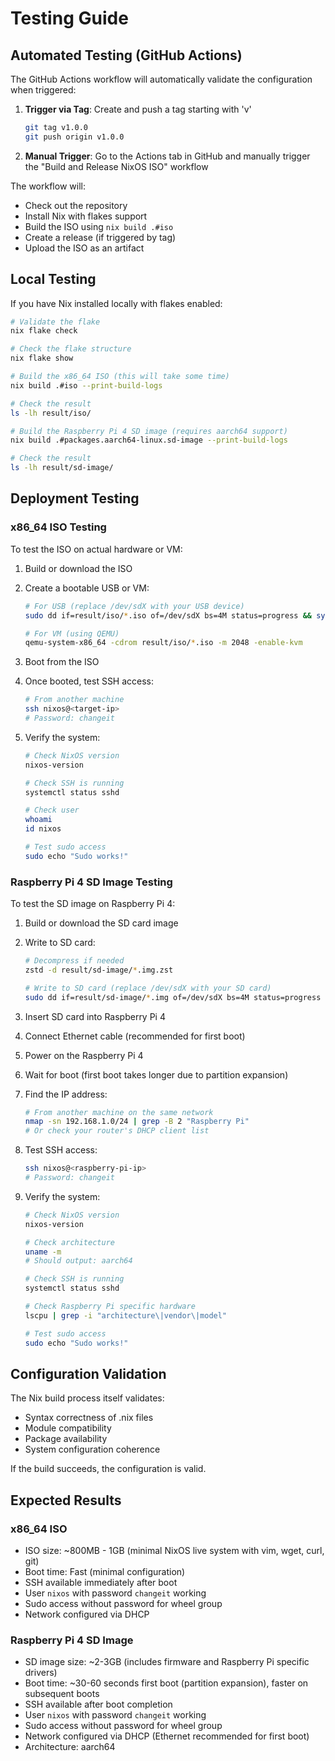 # Testing Guide

## Automated Testing (GitHub Actions)

The GitHub Actions workflow will automatically validate the configuration when triggered:

1. **Trigger via Tag**: Create and push a tag starting with 'v'
   ```bash
   git tag v1.0.0
   git push origin v1.0.0
   ```

2. **Manual Trigger**: Go to the Actions tab in GitHub and manually trigger the "Build and Release NixOS ISO" workflow

The workflow will:
- Check out the repository
- Install Nix with flakes support
- Build the ISO using `nix build .#iso`
- Create a release (if triggered by tag)
- Upload the ISO as an artifact

## Local Testing

If you have Nix installed locally with flakes enabled:

```bash
# Validate the flake
nix flake check

# Check the flake structure
nix flake show

# Build the x86_64 ISO (this will take some time)
nix build .#iso --print-build-logs

# Check the result
ls -lh result/iso/

# Build the Raspberry Pi 4 SD image (requires aarch64 support)
nix build .#packages.aarch64-linux.sd-image --print-build-logs

# Check the result
ls -lh result/sd-image/
```

## Deployment Testing

### x86_64 ISO Testing

To test the ISO on actual hardware or VM:

1. Build or download the ISO
2. Create a bootable USB or VM:
   ```bash
   # For USB (replace /dev/sdX with your USB device)
   sudo dd if=result/iso/*.iso of=/dev/sdX bs=4M status=progress && sync
   
   # For VM (using QEMU)
   qemu-system-x86_64 -cdrom result/iso/*.iso -m 2048 -enable-kvm
   ```

3. Boot from the ISO
4. Once booted, test SSH access:
   ```bash
   # From another machine
   ssh nixos@<target-ip>
   # Password: changeit
   ```

5. Verify the system:
   ```bash
   # Check NixOS version
   nixos-version
   
   # Check SSH is running
   systemctl status sshd
   
   # Check user
   whoami
   id nixos
   
   # Test sudo access
   sudo echo "Sudo works!"
   ```

### Raspberry Pi 4 SD Image Testing

To test the SD image on Raspberry Pi 4:

1. Build or download the SD card image
2. Write to SD card:
   ```bash
   # Decompress if needed
   zstd -d result/sd-image/*.img.zst
   
   # Write to SD card (replace /dev/sdX with your SD card)
   sudo dd if=result/sd-image/*.img of=/dev/sdX bs=4M status=progress conv=fsync
   ```

3. Insert SD card into Raspberry Pi 4
4. Connect Ethernet cable (recommended for first boot)
5. Power on the Raspberry Pi 4
6. Wait for boot (first boot takes longer due to partition expansion)
7. Find the IP address:
   ```bash
   # From another machine on the same network
   nmap -sn 192.168.1.0/24 | grep -B 2 "Raspberry Pi"
   # Or check your router's DHCP client list
   ```

8. Test SSH access:
   ```bash
   ssh nixos@<raspberry-pi-ip>
   # Password: changeit
   ```

9. Verify the system:
   ```bash
   # Check NixOS version
   nixos-version
   
   # Check architecture
   uname -m
   # Should output: aarch64
   
   # Check SSH is running
   systemctl status sshd
   
   # Check Raspberry Pi specific hardware
   lscpu | grep -i "architecture\|vendor\|model"
   
   # Test sudo access
   sudo echo "Sudo works!"
   ```

## Configuration Validation

The Nix build process itself validates:
- Syntax correctness of .nix files
- Module compatibility
- Package availability
- System configuration coherence

If the build succeeds, the configuration is valid.

## Expected Results

### x86_64 ISO
- ISO size: ~800MB - 1GB (minimal NixOS live system with vim, wget, curl, git)
- Boot time: Fast (minimal configuration)
- SSH available immediately after boot
- User `nixos` with password `changeit` working
- Sudo access without password for wheel group
- Network configured via DHCP

### Raspberry Pi 4 SD Image
- SD image size: ~2-3GB (includes firmware and Raspberry Pi specific drivers)
- Boot time: ~30-60 seconds first boot (partition expansion), faster on subsequent boots
- SSH available after boot completion
- User `nixos` with password `changeit` working
- Sudo access without password for wheel group
- Network configured via DHCP (Ethernet recommended for first boot)
- Architecture: aarch64
